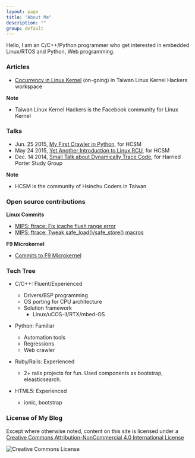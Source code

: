 ```yaml
---
layout: page
title: "About Me"
description: ""
group: default
---
```


Hello, I am an C/C++/Python programmer who get interested in embedded
Linux/RTOS and Python, Web programming.


### Articles

* [Cocurrency in Linux Kernel](https://twlinuxkernelhackers.hackpad.com/Concurrency-in-Linux-Kernel-JX3tiL7l2Uo)
  (on-going) in Taiwan Linux Kernel Hackers workspace

**Note**

  * Taiwan Linux Kernel Hackers is the Facebook community for Linux Kernel

### Talks

* Jun. 25 2015, [My First Crawler in Python](http://www.slideshare.net/vh21/my-firstcrawlerinpython),
  for HCSM
* May 24 2015, [Yet Another Introduction to Linux RCU](http://www.slideshare.net/vh21/yet-another-introduction-of-linux-rcu),
  for HCSM
* Dec. 14 2014, [Small Talk about Dynamically Trace Code](http://www.slideshare.net/vh21/trace-kernel-code-tips),
  for Harried Porter Study Group

**Note**

 * HCSM is the community of Hsinchu Coders in Taiwan

### Open source contributions
**Linux Commits**

* [MIPS: ftrace: Fix icache flush range error](http://patchwork.linux-mips.org/patch/6586/)
* [MIPS: ftrace: Tweak safe_load()/safe_store() macros](http://patchwork.linux-mips.org/patch/6585/)

**F9 Microkernel**

* [Commits to F9 Microkernel](https://github.com/f9micro/f9-kernel/commits?author=vh21)

### Tech Tree

* C/C++: Fluent/Experienced
  * Drivers/BSP programming
  * OS porting for CPU architecture
  * Solution framework
    * Linux/uCOS-II/RTX/mbed-OS

* Python: Familiar
  * Automation tools
  * Regressions
  * Web crawler

* Ruby/Rails: Experienced
  * 2+ rails projects for fun. Used components as bootstrap, eleasticsearch.

* HTML5: Experienced
  * ionic, bootstrap

### License of My Blog
Except where otherwise noted, content on this site is licensed under a
[Creative Commons Attribution-NonCommercial 4.0 International License](http://creativecommons.org/licenses/by-nc/4.0/)
<div class="license" class="text-center">
  <img alt="Creative Commons License" style="border-width:0" src="http://i.creativecommons.org/l/by-nc/4.0/88x31.png" /><br>
</div>
